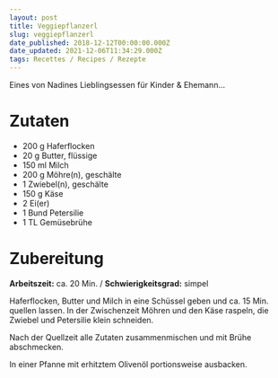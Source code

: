 ```yaml
---
layout: post
title: Veggiepflanzerl
slug: veggiepflanzerl
date_published: 2018-12-12T00:00:00.000Z
date_updated: 2021-12-06T11:34:29.000Z
tags: Recettes / Recipes / Rezepte
---
```


Eines von Nadines Lieblingsessen für Kinder & Ehemann...

# Zutaten

- 200 g	Haferflocken
- 20 g	Butter, flüssige
- 150 ml	Milch
- 200 g	Möhre(n), geschälte
- 1 	Zwiebel(n), geschälte
- 150 g	Käse
- 2 	Ei(er)
- 1 Bund	Petersilie
- 1 TL	Gemüsebrühe

# Zubereitung

**Arbeitszeit:** ca. 20 Min. / **Schwierigkeitsgrad:** simpel

Haferflocken, Butter und Milch in eine Schüssel geben und ca. 15 Min. quellen lassen. In der Zwischenzeit Möhren und den Käse raspeln, die Zwiebel und Petersilie klein schneiden.

Nach der Quellzeit alle Zutaten zusammenmischen und mit Brühe abschmecken.

In einer Pfanne mit erhitztem Olivenöl portionsweise ausbacken.
